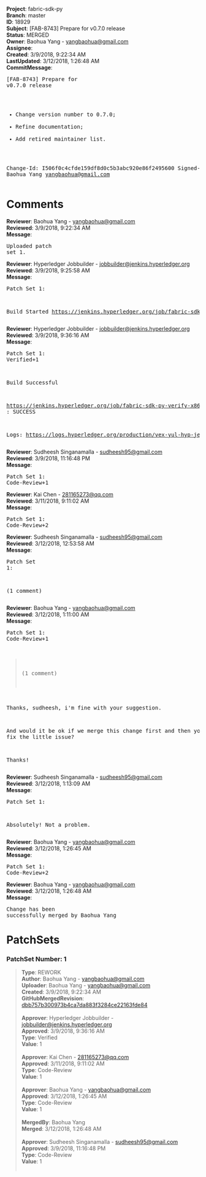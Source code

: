 <strong>Project</strong>: fabric-sdk-py<br><strong>Branch</strong>: master<br><strong>ID</strong>: 18929<br><strong>Subject</strong>: [FAB-8743] Prepare for v0.7.0 release<br><strong>Status</strong>: MERGED<br><strong>Owner</strong>: Baohua Yang - yangbaohua@gmail.com<br><strong>Assignee</strong>:<br><strong>Created</strong>: 3/9/2018, 9:22:34 AM<br><strong>LastUpdated</strong>: 3/12/2018, 1:26:48 AM<br><strong>CommitMessage</strong>:<br><pre>[FAB-8743] Prepare for v0.7.0 release

* Change version number to 0.7.0;
* Refine documentation;
* Add retired maintainer list.

Change-Id: I506f0c4cfde159df8d0c5b3abc920e86f2495600
Signed-off-by: Baohua Yang <yangbaohua@gmail.com>
</pre><h1>Comments</h1><strong>Reviewer</strong>: Baohua Yang - yangbaohua@gmail.com<br><strong>Reviewed</strong>: 3/9/2018, 9:22:34 AM<br><strong>Message</strong>: <pre>Uploaded patch set 1.</pre><strong>Reviewer</strong>: Hyperledger Jobbuilder - jobbuilder@jenkins.hyperledger.org<br><strong>Reviewed</strong>: 3/9/2018, 9:25:58 AM<br><strong>Message</strong>: <pre>Patch Set 1:

Build Started https://jenkins.hyperledger.org/job/fabric-sdk-py-verify-x86_64/365/</pre><strong>Reviewer</strong>: Hyperledger Jobbuilder - jobbuilder@jenkins.hyperledger.org<br><strong>Reviewed</strong>: 3/9/2018, 9:36:16 AM<br><strong>Message</strong>: <pre>Patch Set 1: Verified+1

Build Successful 

https://jenkins.hyperledger.org/job/fabric-sdk-py-verify-x86_64/365/ : SUCCESS

Logs: https://logs.hyperledger.org/production/vex-yul-hyp-jenkins-3/fabric-sdk-py-verify-x86_64/365</pre><strong>Reviewer</strong>: Sudheesh Singanamalla - sudheesh95@gmail.com<br><strong>Reviewed</strong>: 3/9/2018, 11:16:48 PM<br><strong>Message</strong>: <pre>Patch Set 1: Code-Review+1</pre><strong>Reviewer</strong>: Kai Chen - 281165273@qq.com<br><strong>Reviewed</strong>: 3/11/2018, 9:11:02 AM<br><strong>Message</strong>: <pre>Patch Set 1: Code-Review+2</pre><strong>Reviewer</strong>: Sudheesh Singanamalla - sudheesh95@gmail.com<br><strong>Reviewed</strong>: 3/12/2018, 12:53:58 AM<br><strong>Message</strong>: <pre>Patch Set 1:

(1 comment)</pre><strong>Reviewer</strong>: Baohua Yang - yangbaohua@gmail.com<br><strong>Reviewed</strong>: 3/12/2018, 1:11:00 AM<br><strong>Message</strong>: <pre>Patch Set 1: Code-Review+1

> (1 comment)

Thanks, sudheesh, i'm fine with your suggestion.

And would it be ok if we merge this change first and then you help fix the little issue?

Thanks!</pre><strong>Reviewer</strong>: Sudheesh Singanamalla - sudheesh95@gmail.com<br><strong>Reviewed</strong>: 3/12/2018, 1:13:09 AM<br><strong>Message</strong>: <pre>Patch Set 1:

Absolutely! Not a problem.</pre><strong>Reviewer</strong>: Baohua Yang - yangbaohua@gmail.com<br><strong>Reviewed</strong>: 3/12/2018, 1:26:45 AM<br><strong>Message</strong>: <pre>Patch Set 1: Code-Review+2</pre><strong>Reviewer</strong>: Baohua Yang - yangbaohua@gmail.com<br><strong>Reviewed</strong>: 3/12/2018, 1:26:48 AM<br><strong>Message</strong>: <pre>Change has been successfully merged by Baohua Yang</pre><h1>PatchSets</h1><h3>PatchSet Number: 1</h3><blockquote><strong>Type</strong>: REWORK<br><strong>Author</strong>: Baohua Yang - yangbaohua@gmail.com<br><strong>Uploader</strong>: Baohua Yang - yangbaohua@gmail.com<br><strong>Created</strong>: 3/9/2018, 9:22:34 AM<br><strong>GitHubMergedRevision</strong>: [dbb757b300973b4ca7da883f3284ce22163fde84](https://github.com/hyperledger/fabric-sdk-py/commit/dbb757b300973b4ca7da883f3284ce22163fde84)<br><br><strong>Approver</strong>: Hyperledger Jobbuilder - jobbuilder@jenkins.hyperledger.org<br><strong>Approved</strong>: 3/9/2018, 9:36:16 AM<br><strong>Type</strong>: Verified<br><strong>Value</strong>: 1<br><br><strong>Approver</strong>: Kai Chen - 281165273@qq.com<br><strong>Approved</strong>: 3/11/2018, 9:11:02 AM<br><strong>Type</strong>: Code-Review<br><strong>Value</strong>: 1<br><br><strong>Approver</strong>: Baohua Yang - yangbaohua@gmail.com<br><strong>Approved</strong>: 3/12/2018, 1:26:45 AM<br><strong>Type</strong>: Code-Review<br><strong>Value</strong>: 1<br><br><strong>MergedBy</strong>: Baohua Yang<br><strong>Merged</strong>: 3/12/2018, 1:26:48 AM<br><br><strong>Approver</strong>: Sudheesh Singanamalla - sudheesh95@gmail.com<br><strong>Approved</strong>: 3/9/2018, 11:16:48 PM<br><strong>Type</strong>: Code-Review<br><strong>Value</strong>: 1<br><br></blockquote>